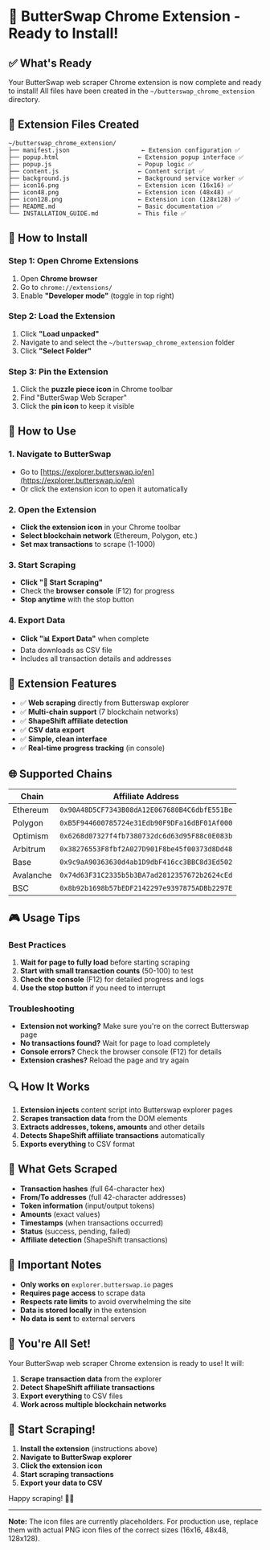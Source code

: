 # 🎉 ButterSwap Chrome Extension - Ready to Install!

## ✅ **What's Ready**

Your ButterSwap web scraper Chrome extension is now complete and ready to install! All files have been created in the `~/butterswap_chrome_extension` directory.

## 📁 **Extension Files Created**

```
~/butterswap_chrome_extension/
├── manifest.json                    ← Extension configuration ✅
├── popup.html                      ← Extension popup interface ✅
├── popup.js                        ← Popup logic ✅
├── content.js                      ← Content script ✅
├── background.js                   ← Background service worker ✅
├── icon16.png                      ← Extension icon (16x16) ✅
├── icon48.png                      ← Extension icon (48x48) ✅
├── icon128.png                     ← Extension icon (128x128) ✅
├── README.md                       ← Basic documentation ✅
└── INSTALLATION_GUIDE.md           ← This file ✅
```

## 🚀 **How to Install**

### **Step 1: Open Chrome Extensions**
1. Open **Chrome browser**
2. Go to `chrome://extensions/`
3. Enable **"Developer mode"** (toggle in top right)

### **Step 2: Load the Extension**
1. Click **"Load unpacked"**
2. Navigate to and select the `~/butterswap_chrome_extension` folder
3. Click **"Select Folder"**

### **Step 3: Pin the Extension**
1. Click the **puzzle piece icon** in Chrome toolbar
2. Find "ButterSwap Web Scraper"
3. Click the **pin icon** to keep it visible

## 🎯 **How to Use**

### **1. Navigate to ButterSwap**
- Go to [https://explorer.butterswap.io/en](https://explorer.butterswap.io/en)
- Or click the extension icon to open it automatically

### **2. Open the Extension**
- **Click the extension icon** in your Chrome toolbar
- **Select blockchain network** (Ethereum, Polygon, etc.)
- **Set max transactions** to scrape (1-1000)

### **3. Start Scraping**
- **Click "🚀 Start Scraping"**
- Check the **browser console** (F12) for progress
- **Stop anytime** with the stop button

### **4. Export Data**
- **Click "📊 Export Data"** when complete
- Data downloads as CSV file
- Includes all transaction details and addresses

## 🔧 **Extension Features**

- ✅ **Web scraping** directly from Butterswap explorer
- ✅ **Multi-chain support** (7 blockchain networks)
- ✅ **ShapeShift affiliate detection**
- ✅ **CSV data export**
- ✅ **Simple, clean interface**
- ✅ **Real-time progress tracking** (in console)

## 🌐 **Supported Chains**

| Chain | Affiliate Address |
|-------|-------------------|
| Ethereum | `0x90A48D5CF7343B08dA12E067680B4C6dbfE551Be` |
| Polygon | `0xB5F944600785724e31Edb90F9DFa16dBF01Af000` |
| Optimism | `0x6268d07327f4fb7380732dc6d63d95F88c0E083b` |
| Arbitrum | `0x38276553F8fbf2A027D901F8be45f00373d8Dd48` |
| Base | `0x9c9aA90363630d4ab1D9dbF416cc3BBC8d3Ed502` |
| Avalanche | `0x74d63F31C2335b5b3BA7ad2812357672b2624cEd` |
| BSC | `0x8b92b1698b57bEDF2142297e9397875ADBb2297E` |

## 🎮 **Usage Tips**

### **Best Practices**
1. **Wait for page to fully load** before starting scraping
2. **Start with small transaction counts** (50-100) to test
3. **Check the console** (F12) for detailed progress and logs
4. **Use the stop button** if you need to interrupt

### **Troubleshooting**
- **Extension not working?** Make sure you're on the correct Butterswap page
- **No transactions found?** Wait for page to load completely
- **Console errors?** Check the browser console (F12) for details
- **Extension crashes?** Reload the page and try again

## 🔍 **How It Works**

1. **Extension injects** content script into Butterswap explorer pages
2. **Scrapes transaction data** from the DOM elements
3. **Extracts addresses, tokens, amounts** and other details
4. **Detects ShapeShift affiliate transactions** automatically
5. **Exports everything** to CSV format

## 🎯 **What Gets Scraped**

- **Transaction hashes** (full 64-character hex)
- **From/To addresses** (full 42-character addresses)
- **Token information** (input/output tokens)
- **Amounts** (exact values)
- **Timestamps** (when transactions occurred)
- **Status** (success, pending, failed)
- **Affiliate detection** (ShapeShift transactions)

## 🚨 **Important Notes**

- **Only works on** `explorer.butterswap.io` pages
- **Requires page access** to scrape data
- **Respects rate limits** to avoid overwhelming the site
- **Data is stored locally** in the extension
- **No data is sent** to external servers

## 🎉 **You're All Set!**

Your ButterSwap web scraper Chrome extension is ready to use! It will:

1. **Scrape transaction data** from the explorer
2. **Detect ShapeShift affiliate transactions**
3. **Export everything** to CSV files
4. **Work across multiple blockchain networks**

## 🚀 **Start Scraping!**

1. **Install the extension** (instructions above)
2. **Navigate to ButterSwap explorer**
3. **Click the extension icon**
4. **Start scraping transactions**
5. **Export your data to CSV**

Happy scraping! 🦋✨

---

**Note:** The icon files are currently placeholders. For production use, replace them with actual PNG icon files of the correct sizes (16x16, 48x48, 128x128).

